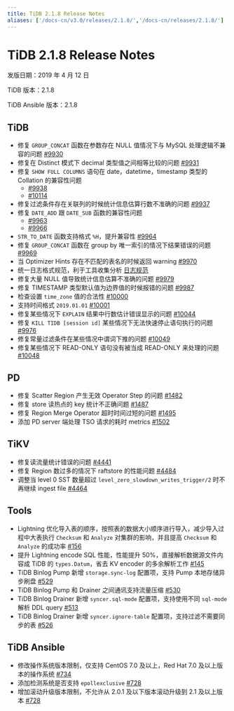 ```yaml
---
title: TiDB 2.1.8 Release Notes
aliases: ['/docs-cn/v3.0/releases/2.1.8/','/docs-cn/releases/2.1.8/']
---
```


# TiDB 2.1.8 Release Notes

发版日期：2019 年 4 月 12 日

TiDB 版本：2.1.8

TiDB Ansible 版本：2.1.8

## TiDB

- 修复 `GROUP_CONCAT` 函数在参数存在 NULL 值情况下与 MySQL 处理逻辑不兼容的问题 [#9930](https://github.com/pingcap/tidb/pull/9930)
- 修复在 Distinct 模式下 decimal 类型值之间相等比较的问题 [#9931](https://github.com/pingcap/tidb/pull/9931)
- 修复 `SHOW FULL COLUMNS` 语句在 date，datetime，timestamp 类型的 Collation 的兼容性问题
    - [#9938](https://github.com/pingcap/tidb/pull/9938)
    - [#10114](https://github.com/pingcap/tidb/pull/10114)
- 修复过滤条件存在关联列的时候统计信息估算行数不准确的问题 [#9937](https://github.com/pingcap/tidb/pull/9937)
- 修复 `DATE_ADD` 跟 `DATE_SUB` 函数的兼容性问题
    - [#9963](https://github.com/pingcap/tidb/pull/9963)
    - [#9966](https://github.com/pingcap/tidb/pull/9966)
- `STR_TO_DATE` 函数支持格式 `%H`，提升兼容性 [#9964](https://github.com/pingcap/tidb/pull/9964)
- 修复 `GROUP_CONCAT` 函数在 group by 唯一索引的情况下结果错误的问题 [#9969](https://github.com/pingcap/tidb/pull/9969)
- 当 Optimizer Hints 存在不匹配的表名的时候返回 warning [#9970](https://github.com/pingcap/tidb/pull/9970)
- 统一日志格式规范，利于工具收集分析 [日志规范](https://github.com/tikv/rfcs/blob/master/text/2018-12-19-unified-log-format.md)
- 修复大量 NULL 值导致统计信息估算不准确的问题 [#9979](https://github.com/pingcap/tidb/pull/9979)
- 修复 TIMESTAMP 类型默认值为边界值的时候报错的问题 [#9987](https://github.com/pingcap/tidb/pull/9987)
- 检查设置 `time_zone` 值的合法性 [#10000](https://github.com/pingcap/tidb/pull/10000)
- 支持时间格式 `2019.01.01` [#10001](https://github.com/pingcap/tidb/pull/10001)
- 修复某些情况下 `EXPLAIN` 结果中行数估计错误显示的问题 [#10044](https://github.com/pingcap/tidb/pull/10044)
- 修复 `KILL TIDB [session id]` 某些情况下无法快速停止语句执行的问题 [#9976](https://github.com/pingcap/tidb/pull/9976)
- 修复常量过滤条件在某些情况中谓词下推的问题 [#10049](https://github.com/pingcap/tidb/pull/10049)
- 修复某些情况下 READ-ONLY 语句没有被当成 READ-ONLY 来处理的问题 [#10048](https://github.com/pingcap/tidb/pull/10048)

## PD

- 修复 Scatter Region 产生无效 Operator Step 的问题 [#1482](https://github.com/pingcap/pd/pull/1482)
- 修复 store 读热点的 key 统计不正确问题 [#1487](https://github.com/pingcap/pd/pull/1487)
- 修复 Region Merge Operator 超时时间过短的问题 [#1495](https://github.com/pingcap/pd/pull/1495)
- 添加 PD server 端处理 TSO 请求的耗时 metrics [#1502](https://github.com/pingcap/pd/pull/1502)

## TiKV

- 修复读流量统计错误的问题 [#4441](https://github.com/tikv/tikv/pull/4441)
- 修复 Region 数过多的情况下 raftstore 的性能问题 [#4484](https://github.com/tikv/tikv/pull/4484)
- 调整当 level 0 SST 数量超过 `level_zero_slowdown_writes_trigger/2` 时不再继续 ingest file [#4464](https://github.com/tikv/tikv/pull/4464)

## Tools

- Lightning 优化导入表的顺序，按照表的数据大小顺序进行导入，减少导入过程中大表执行 `Checksum` 和 `Analyze` 对集群的影响，并且提高 `Checksum` 和 `Analyze` 的成功率 [#156](https://github.com/pingcap/tidb-lightning/pull/156)
- 提升 Lightning encode SQL 性能，性能提升 50%，直接解析数据源文件内容成 TiDB 的 `types.Datum`，省去 KV encoder 的多余解析工作 [#145](https://github.com/pingcap/tidb-lightning/pull/145)
- TiDB Binlog Pump 新增 `storage.sync-log` 配置项，支持 Pump 本地存储异步刷盘 [#529](https://github.com/pingcap/tidb-binlog/pull/529)
- TiDB Binlog Pump 和 Drainer 之间通讯支持流量压缩 [#530](https://github.com/pingcap/tidb-binlog/pull/530)
- TiDB Binlog Drainer 新增 `syncer.sql-mode` 配置项，支持使用不同 `sql-mode` 解析 DDL query [#513](https://github.com/pingcap/tidb-binlog/pull/513)
- TiDB Binlog Drainer 新增 `syncer.ignore-table` 配置项，支持过滤不需要同步的表 [#526](https://github.com/pingcap/tidb-binlog/pull/526)

## TiDB Ansible

- 修改操作系统版本限制，仅支持 CentOS 7.0 及以上，Red Hat 7.0 及以上版本的操作系统 [#734](https://github.com/pingcap/tidb-ansible/pull/734)
- 添加检测系统是否支持 `epollexclusive` [#728](https://github.com/pingcap/tidb-ansible/pull/728)
- 增加滚动升级版本限制，不允许从 2.0.1 及以下版本滚动升级到 2.1 及以上版本 [#728](https://github.com/pingcap/tidb-ansible/pull/728)

